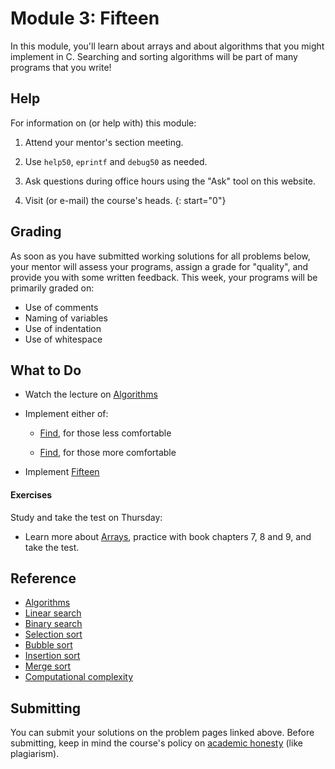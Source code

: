 # Module 3: Fifteen

In this module, you'll learn about arrays and about algorithms that you might implement in C. Searching and sorting algorithms will be part of many programs that you write!


## Help

For information on (or help with) this module:

1. Attend your mentor's section meeting.

1. Use `help50`, `eprintf` and `debug50` as needed.

1. Ask questions during office hours using the "Ask" tool on this website.

1. Visit (or e-mail) the course's heads.
{: start="0"}


## Grading

As soon as you have submitted working solutions for all problems below, your mentor will assess your programs, assign a grade for "quality", and provide you with some written feedback. This week, your programs will be primarily graded on:

- Use of comments
- Naming of variables
- Use of indentation
- Use of whitespace


## What to Do

- Watch the lecture on [Algorithms](/lectures/algorithms)

- Implement either of:

    - [Find](/problems/find-less), for those less comfortable

    - [Find](/problems/find-more), for those more comfortable

- Implement [Fifteen](/problems/fifteen)

#### Exercises

Study and take the test on Thursday:

- Learn more about [Arrays](https://www.youtube.com/embed/K1yC1xshF40?autoplay=1&rel=0), practice with book chapters 7, 8 and 9, and take the test.


## Reference

- [Algorithms](https://www.youtube.com/embed/ktWL3nN38ZA?autoplay=1&rel=0)
- [Linear search](https://www.youtube.com/embed/TwsgCHYmbbA?autoplay=1&rel=0)
- [Binary search](https://www.youtube.com/embed/T98PIp4omUA?autoplay=1&rel=0)
- [Selection sort](https://www.youtube.com/embed/3hH8kTHFw2A?autoplay=1&rel=0)
- [Bubble sort](https://www.youtube.com/embed/RT-hUXUWQ2I?autoplay=1&rel=0)
- [Insertion sort](https://www.youtube.com/embed/kU9M51eKSX8?autoplay=1&rel=0)
- [Merge sort](https://www.youtube.com/embed/yF3hMKmCk1A?autoplay=1&rel=0)
- [Computational complexity](https://www.youtube.com/embed/YoZPTyGL2IQ?autoplay=1&rel=0)


## Submitting

You can submit your solutions on the problem pages linked above. Before submitting, keep in mind the course's policy on [academic honesty](/syllabus#samenwerken-fraude-en-plagiaat) (like plagiarism).
